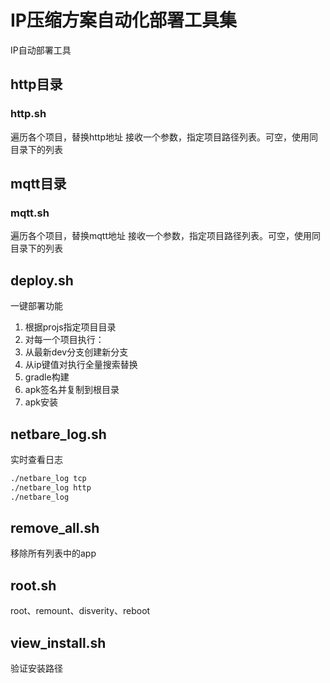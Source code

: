 # IP压缩方案自动化部署工具集

IP自动部署工具

## http目录

### http.sh

遍历各个项目，替换http地址
接收一个参数，指定项目路径列表。可空，使用同目录下的列表

## mqtt目录

### mqtt.sh

遍历各个项目，替换mqtt地址
接收一个参数，指定项目路径列表。可空，使用同目录下的列表

## deploy.sh

一键部署功能

1. 根据projs指定项目目录
2. 对每一个项目执行：
3. 从最新dev分支创建新分支
4. 从ip键值对执行全量搜索替换
5. gradle构建
6. apk签名并复制到根目录
7. apk安装

## netbare_log.sh

实时查看日志

```Bash
./netbare_log tcp
./netbare_log http
./netbare_log
```

## remove_all.sh

移除所有列表中的app

## root.sh

root、remount、disverity、reboot

## view_install.sh

验证安装路径
